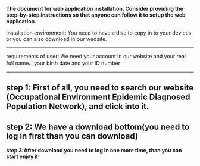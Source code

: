 **The document for web application installation. Consider providing the step-by-step instructions so that anyone can follow it to setup the web application.**


installation environment: You need to have a disc to copy in to your devices or you can also download in our wedsite.
-------------------------------------------------- -------------------------------------------------------------------


requirements of user: We need your account in our website and your real full name、your birth date and your ID number                                                
------------------------- -------------------------------------------------- --------------------------------------------------------------------


step 1: First of all, you need to search our website (Occupational Environment Epidemic Diagnosed Population Network), and click into it.
---------------------------------------------------------------------------------------------------------------------


step 2: We have a download bottom(you need to log in first than you can download)
 ---------------------------------------------------------------------------------------------------------------------
**step 3:After download you need to log in one more time, than you can start enjoy it!**
